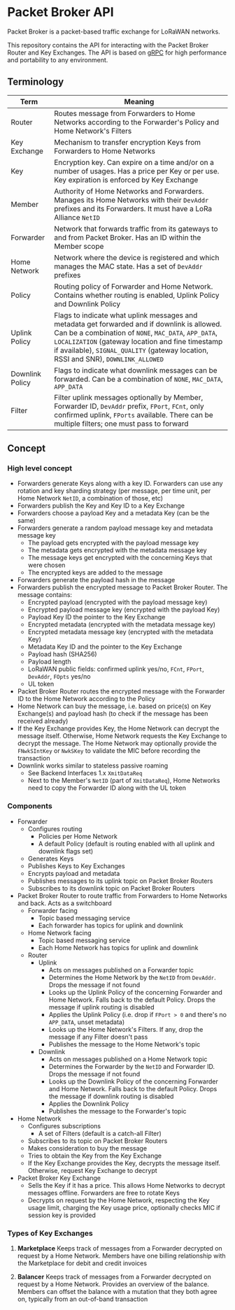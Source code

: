 # Packet Broker API

Packet Broker is a packet-based traffic exchange for LoRaWAN networks.

This repository contains the API for interacting with the Packet Broker Router and Key Exchanges. The API is based on [gRPC](https://grpc.io/) for high performance and portability to any environment.

## Terminology

| Term | Meaning |
| --- | --- |
| Router | Routes message from Forwarders to Home Networks according to the Forwarder's Policy and Home Network's Filters |
| Key Exchange | Mechanism to transfer encryption Keys from Forwarders to Home Networks |
| Key | Encryption key. Can expire on a time and/or on a number of usages. Has a price per Key or per use. Key expiration is enforced by Key Exchange |
| Member | Authority of Home Networks and Forwarders. Manages its Home Networks with their `DevAddr` prefixes and its Forwarders. It must have a LoRa Alliance `NetID` |
| Forwarder | Network that forwards traffic from its gateways to and from Packet Broker. Has an ID within the Member scope |
| Home Network | Network where the device is registered and which manages the MAC state. Has a set of `DevAddr` prefixes |
| Policy | Routing policy of Forwarder and Home Network. Contains whether routing is enabled, Uplink Policy and Downlink Policy |
| Uplink Policy | Flags to indicate what uplink messages and metadata get forwarded and if downlink is allowed. Can be a combination of `NONE`, `MAC_DATA`, `APP_DATA`, `LOCALIZATION` (gateway location and fine timestamp if available), `SIGNAL_QUALITY` (gateway location, RSSI and SNR), `DOWNLINK_ALLOWED` |
| Downlink Policy | Flags to indicate what downlink messages can be forwarded. Can be a combination of `NONE`, `MAC_DATA`, `APP_DATA` |
| Filter | Filter uplink messages optionally by Member, Forwarder ID, `DevAddr` prefix, `FPort`, `FCnt`, only confirmed uplink, `FPorts` available. There can be multiple filters; one must pass to forward |

## Concept

### High level concept

- Forwarders generate Keys along with a key ID. Forwarders can use any rotation and key sharding strategy (per message, per time unit, per Home Network `NetID`, a combination of those, etc)
- Forwarders publish the Key and Key ID to a Key Exchange
- Forwarders choose a payload Key and a metadata Key (can be the same)
- Forwarders generate a random payload message key and metadata message key
   - The payload gets encrypted with the payload message key
   - The metadata gets encrypted with the metadata message key
   - The message keys get encrypted with the concerning Keys that were chosen
   - The encrypted keys are added to the message
- Forwarders generate the payload hash in the message
- Forwarders publish the encrypted message to Packet Broker Router. The message contains:
   - Encrypted payload (encrypted with the payload message key)
   - Encrypted payload message key (encrypted with the payload Key)
   - Payload Key ID the pointer to the Key Exchange
   - Encrypted metadata (encrypted with the metadata message key)
   - Encrypted metadata message key (encrypted with the metadata Key)
   - Metadata Key ID and the pointer to the Key Exchange
   - Payload hash (SHA256)
   - Payload length
   - LoRaWAN public fields: confirmed uplink yes/no, `FCnt`, `FPort`, `DevAddr`, `FOpts` yes/no
   - UL token
- Packet Broker Router routes the encrypted message with the Forwarder ID to the Home Network according to the Policy
- Home Network can buy the message, i.e. based on price(s) on Key Exchange(s) and payload hash (to check if the message has been received already)
- If the Key Exchange provides Key, the Home Network can decrypt the message itself. Otherwise, Home Network requests the Key Exchange to decrypt the message. The Home Network may optionally provide the `FNwkSIntKey` or `NwkSKey` to validate the MIC before recording the transaction
- Downlink works similar to stateless passive roaming
   - See Backend Interfaces 1.x `XmitDataReq`
   - Next to the Member's `NetID` (part of `XmitDataReq`), Home Networks need to copy the Forwarder ID along with the UL token

### Components

- Forwarder
   - Configures routing
      - Policies per Home Network
      - A default Policy (default is routing enabled with all uplink and downlink flags set)
   - Generates Keys
   - Publishes Keys to Key Exchanges
   - Encrypts payload and metadata
   - Publishes messages to its uplink topic on Packet Broker Routers
   - Subscribes to its downlink topic on Packet Broker Routers
- Packet Broker Router to route traffic from Forwarders to Home Networks and back. Acts as a switchboard
   - Forwarder facing
      - Topic based messaging service
      - Each forwarder has topics for uplink and downlink
   - Home Network facing
      - Topic based messaging service
      - Each Home Network has topics for uplink and downlink
   - Router
      - Uplink
         - Acts on messages published on a Forwarder topic
         - Determines the Home Network by the `NetID` from `DevAddr`. Drops the message if not found
         - Looks up the Uplink Policy of the concerning Forwarder and Home Network. Falls back to the default Policy. Drops the message if uplink routing is disabled
         - Applies the Uplink Policy (i.e. drop if `FPort > 0` and there's no `APP_DATA`, unset metadata)
         - Looks up the Home Network's Filters. If any, drop the message if any Filter doesn't pass
         - Publishes the message to the Home Network's topic
      - Downlink
         - Acts on messages published on a Home Network topic
         - Determines the Forwarder by the `NetID` and Forwarder ID. Drops the message if not found
         - Looks up the Downlink Policy of the concerning Forwarder and Home Network. Falls back to the default Policy. Drops the message if downlink routing is disabled
         - Applies the Downlink Policy
         - Publishes the message to the Forwarder's topic
- Home Network
   - Configures subscriptions
      - A set of Filters (default is a catch-all Filter)
   - Subscribes to its topic on Packet Broker Routers
   - Makes consideration to buy the message
   - Tries to obtain the Key from the Key Exchange
   - If the Key Exchange provides the Key, decrypts the message itself. Otherwise, request Key Exchange to decrypt
- Packet Broker Key Exchange
   - Sells the Key if it has a price. This allows Home Networks to decrypt messages offline. Forwarders are free to rotate Keys
   - Decrypts on request by the Home Network, respecting the Key usage limit, charging the Key usage price, optionally checks MIC if session key is provided

### Types of Key Exchanges

1. **Marketplace**
   Keeps track of messages from a Forwarder decrypted on request by a Home Network. Members have one billing relationship with the Marketplace for debit and credit invoices

2. **Balancer**
   Keeps track of messages from a Forwarder decrypted on request by a Home Network. Provides an overview of the balance. Members can offset the balance with a mutation that they both agree on, typically from an out-of-band transaction
